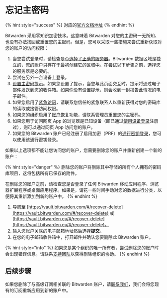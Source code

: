 # 忘记主密码

{% hint style="success" %}
对应的[官方文档地址](https://bitwarden.com/help/article/forgot-master-password/)
{% endhint %}

Bitwarden 采用零知识加密技术。这意味着 Bitwarden 对您的主密码一无所知、也没有办法找回或重置您的主密码。但是，您可以采取一些措施来尝试重新获取对您的账户的访问权限：

1. 当您尝试登录时，请检查是否[选择了正确的服务器](../../security/server-geographies.md#choose-your-cloud-server)。Bitwarden 数据区域是独立的，您的账户只存在于最初创建它的区域中。在尝试以下步骤之前，选择您的服务器是必要的。
2. 尝试在另外一台设备上登录。
3. [设置主密码提示](https://vault.bitwarden.com/#/hint)。如果您设置了提示，当您与此页面交互时，提示将通过电子邮件发送到您的收件箱。如果你没有设置提示，则会收到一封报告此情况的电子邮件。
4. 如果您启用了[紧急访问](more-log-in-options/emergency-access.md)，请联系您信任的紧急联系人以重新获得对您的密码库的读取或接管访问权限。
5. 如果您的组织启用了[账户恢复](../../admin-console/manage-members/account-recovery.md)功能，请联系管理员重置您的主密码。
6. 如果您用于访问网页 App 的浏览器是已知设备（即已通过[使用设备登录](more-log-in-options/log-in-with-device.md)注册过），则可以通过网页 App 访问您的账户。
7. 如果您的 Bitwarden 账户已经注册了启用加密（PRF）的[通行密钥登录](more-log-in-options/log-in-with-passkeys.md)，您可以使用该通行密钥登录。

如果以上选项都不能让您访问您的账户，您需要删除您的账户并重新创建一个新的账户：

{% hint style="danger" %}
删除您的账户将删除其中存储的所有个人拥有的密码库项目，这将包括所有已保存的附件。

在删除您的账户之前，请检查您是否登录了任何 Bitwarden 移动应用程序、浏览器扩展程序或桌面应用程序。如果是，请花一些时间手动对您的数据进行分类，以便将其重新添加到新的账户中。
{% endhint %}

1. 导航至 [https://vault.bitwarden.com/#/recover-delete](https://vault.bitwarden.com/#/recover-delete) 或 [https://vault.bitwarden.eu/#/recover-delete](https://vault.bitwarden.eu/#/recover-delete)。
2. 输入您账户关联的电子邮箱地址然后选择**提交**。
3. 在您的电子邮箱收件箱中，打开邮件并确认您要删除此 Bitwarden 账户。

{% hint style="info" %}
如果您是某个组织的唯一所有者，尝试删除您的账户时会出现错误信息。请联系[支持团队](https://bitwarden.com/contact/)以获得删除组织的协助。
{% endhint %}

## 后续步骤 <a href="#next-steps" id="next-steps"></a>

如果您删除了与高级订阅相关联的 Bitwarden 账户，请[联系我们](https://bitwarden.com/contact/)，我们会将您现有的订阅重新应用到新的账户中。

